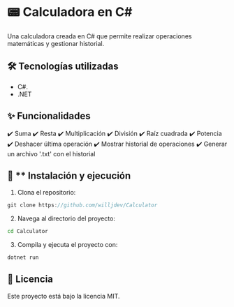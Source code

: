 # 📟 **Calculadora en C#**

Una calculadora creada en C# que permite realizar operaciones matemáticas y gestionar historial.

## 🛠️ **Tecnologías utilizadas**
- C#.
- .NET

## ✨ **Funcionalidades**
✔️ Suma
✔️ Resta
✔️ Multiplicación
✔️ División
✔️ Raíz cuadrada
✔️ Potencia
✔️ Deshacer última operación
✔️ Mostrar historial de operaciones
✔️ Generar un archivo '.txt' con el historial

## 🚀 ** Instalación y ejecución
1. Clona el repositorio:
```csharp
git clone https://github.com/willjdev/Calculator
```
2. Navega al directorio del proyecto:
```sh
cd Calculator
```
3. Compila y ejecuta el proyecto con:
```sh
dotnet run
```

## 📜 **Licencia**
Este proyecto está bajo la licencia MIT.



